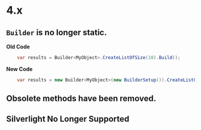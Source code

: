 # 4.x

## `Builder` is no longer static.

**Old Code**

```csharp
    var results = Builder<MyObject>.CreateListOfSize(10).Build();
```

**New Code**
```csharp
    var results = new Builder<MyObject>(new BuilderSetup()).CreateListOfSize(10).Build();
```


## Obsolete methods have been removed. 

## Silverlight No Longer Supported